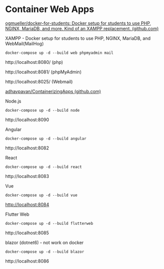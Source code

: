 # Container Web Apps

[ogmueller/docker-for-students: Docker setup for students to use PHP, NGINX, MariaDB, and more. Kind of an XAMPP replacement. (github.com)](https://github.com/ogmueller/docker-for-students)

XAMPP - Docker setup for students to use PHP, NGINX, MariaDB, and WebMail(MailHog)

```
docker-compose up -d --build web phpmyadmin mail
```

http://localhost:8080/ (php)

http://localhost:8081/ (phpMyAdmin)

http://localhost:8025/ (Webmail)



[adhavpavan/ContainerizingApps (github.com)](https://github.com/adhavpavan/ContainerizingApps)

Node.js

```
docker-compose up -d --build node
```

http://localhost:8090



Angular

```
docker-compose up -d --build angular
```

http://localhost:8082



React

```
docker-compose up -d --build react
```

http://localhost:8083



Vue

```
docker-compose up -d --build vue
```

[http://localhost:8084]()



Flutter Web

```
docker-compose up -d --build flutterweb
```

http://localhost:8085



blazor (dotnet6) - not work on docker

```
docker-compose up -d --build blazor
```

http://localhost:8086